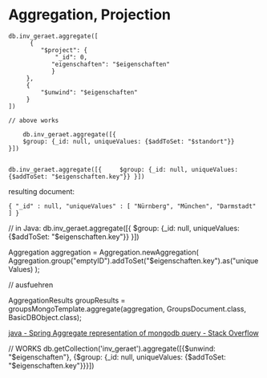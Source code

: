 Aggregation, Projection
=======================

```
db.inv_geraet.aggregate([
      {
         "$project": {
             "_id": 0,
            "eigenschaften": "$eigenschaften"
			}
     },
	 {
         "$unwind": "$eigenschaften"
     }
])
```

	 
	// above works 
	
	
```
	db.inv_geraet.aggregate([{
    $group: {_id: null, uniqueValues: {$addToSet: "$standort"}}
}])
```
```

db.inv_geraet.aggregate([{     $group: {_id: null, uniqueValues: {$addToSet: "$eigenschaften.key"}} }])

```

resulting document:

`{ "_id" : null, "uniqueValues" : [ "Nürnberg", "München", "Darmstadt" ] }`
	


// in Java:
db.inv_geraet.aggregate([{     $group: {_id: null, uniqueValues: {$addToSet: "$eigenschaften.key"}} }])

Aggregation aggregation = Aggregation.newAggregation(
	Aggregation.group("emptyID").addToSet("$eigenschaften.key").as("uniqueValues)
);


// ausfuehren

 AggregationResults<BasicDBObject> groupResults = groupsMongoTemplate.aggregate(aggregation,
                    GroupsDocument.class, BasicDBObject.class);

[java - Spring Aggregate representation of mongodb query - Stack Overflow](https://stackoverflow.com/questions/40643267/spring-aggregate-representation-of-mongodb-query)


// WORKS
db.getCollection('inv_geraet').aggregate([{$unwind: "$eigenschaften"}, {$group: {_id: null, uniqueValues: {$addToSet: "$eigenschaften.key"}}}])